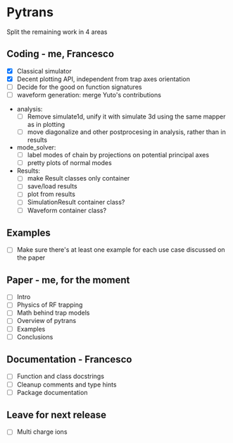 # Pytrans

Split the remaining work in 4 areas

## Coding - me, Francesco

- [x] Classical simulator
- [x] Decent plotting API, independent from trap axes orientation
- [ ] Decide for the good on function signatures
- [ ] waveform generation: merge Yuto's contributions
- analysis:
  - [ ] Remove simulate1d, unify it with simulate 3d using the same mapper as in plotting
  - [ ] move diagonalize and other postprocesing in analysis, rather than in results
- mode_solver:
  - [ ] label modes of chain by projections on potential principal axes
  - [ ] pretty plots of normal modes
- Results:
  - [ ] make Result classes only container
  - [ ] save/load results
  - [ ] plot from results
  - [ ] SimulationResult container class?
  - [ ] Waveform container class?

## Examples

- [ ] Make sure there's at least one example for each use case discussed on the paper

## Paper - me, for the moment

- [ ] Intro
- [ ] Physics of RF trapping
- [ ] Math behind trap models
- [ ] Overview of pytrans
- [ ] Examples
- [ ] Conclusions

## Documentation - Francesco

- [ ] Function and class docstrings
- [ ] Cleanup comments and type hints
- [ ] Package documentation

## Leave for next release

- [ ] Multi charge ions
